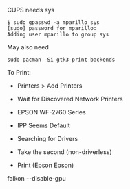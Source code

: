 CUPS needs sys
```
$ sudo gpasswd -a mparillo sys
[sudo] password for mparillo: 
Adding user mparillo to group sys
```
May also need
```
sudo pacman -Si gtk3-print-backends
```

To Print:

 * Printers > Add Printers

 * Wait for Discovered Network Printers

 * EPSON WF-2760 Series

 * IPP Seems Default

 * Searching for Drivers

 * Take the second (non-driverless)

 * Print (Epson Epson)

falkon --disable-gpu
